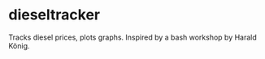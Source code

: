 dieseltracker
=============

Tracks diesel prices, plots graphs. Inspired by a bash workshop by Harald
König.
